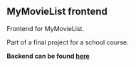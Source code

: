 ## MyMovieList frontend
Frontend for MyMovieList.

Part of a final project for a school course.

**Backend can be found [here](https://github.com/mjsn/mymovielist-frontend)**
